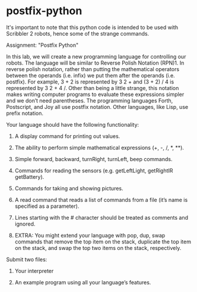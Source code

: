 # postfix-python

It's important to note that this python code is intended to be used with Scribbler 2 robots, hence some of the strange commands.

Assignment: "Postfix Python"

In this lab, we will create a new programming language for controlling our robots. The language will be similar to Reverse Polish Notation (RPN)1. In reverse polish notation, rather than putting the mathematical operators between the operands (i.e. infix) we put them after the operands (i.e. postfix). For example, 3 + 2 is represented by 3 2 + and (3 + 2) / 4 is represented by 3 2 + 4 /. Other than being a little strange, this notation makes writing computer programs to evaluate these expressions simpler and we don’t
need parentheses. The programming languages Forth, Postscript, and Joy all use postfix notation. Other languages, like Lisp, use prefix notation.

Your language should have the following functionality:

1. A display command for printing out values.

2. The ability to perform simple mathematical expressions (+, -, /, *, **).
 
3. Simple forward, backward, turnRight, turnLeft, beep commands.

4. Commands for reading the sensors (e.g. getLeftLight, getRightIR getBattery).

5. Commands for taking and showing pictures.

6. A read command that reads a list of commands from a file (it’s name is specified as a parameter).

7. Lines starting with the # character should be treated as comments and ignored.

8. EXTRA: You might extend your language with pop, dup, swap commands that remove the top item on the stack, duplicate the top item on the stack, and swap the top two items on the stack, respectively.

Submit two files:

1. Your interpreter

2. An example program using all your language’s features.
